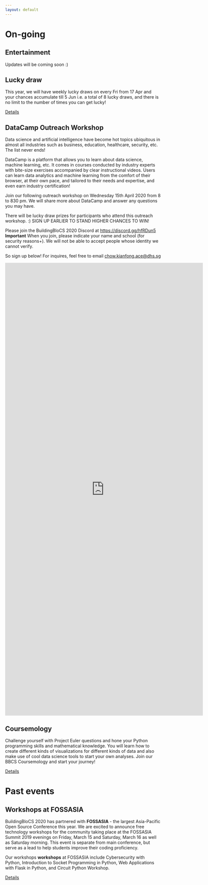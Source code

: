 ```yaml
---
layout: default
---
```

# On-going
## Entertainment

Updates will be coming soon :)


## Lucky draw

This year, we will have weekly lucky draws on every Fri from 17 Apr and your chances accumulate till 5 Jun i.e. a total of 8 lucky draws, and there is no limit to the number of times you can get lucky!

<a class="btn" href="{{ site.baseurl }}/pre-event/luckydraw">Details</a>

## DataCamp Outreach Workshop
Data science and artificial intelligence have become hot topics ubiquitous in almost all industries such as business, education, healthcare, security, etc. The list never ends!

DataCamp is a platform that allows you to learn about data science, machine learning, etc. It comes in courses 
conducted by industry experts with bite-size exercises accompanied by clear instructional videos. Users can learn data analytics and machine learning from the comfort of their browser, at their own pace, and tailored to their needs and expertise, and even earn industry certification!

Join our following outreach workshop on Wednesday 15th April 2020 from 8 to 830 pm. We will share more about DataCamp and answer any questions you may have.

There will be lucky draw prizes for participants who attend this outreach workshop. :) SIGN UP EARLIER TO STAND HIGHER CHANCES TO WIN! 

Please join the BuildingBloCS 2020 Discord at https://discord.gg/hfRDun5
**Important** When you join, please indicate your name and school (for security reasons+). We will not be able to accept people whose identity we cannot verify.

So sign up below! For inquires, feel free to email <a href="mailto:chow.kianfong.ace@dhs.sg">chow.kianfong.ace@dhs.sg</a>

<iframe src="https://docs.google.com/forms/d/e/1FAIpQLSc6DY1-z4F2V1eXyCe0cEtRaonbdcp4-oQKjBt4mOik944MnA/viewform?embedded=true" width="640" height="1462" frameborder="0" marginheight="0" marginwidth="0">Loading…</iframe>

## Coursemology
Challenge yourself with Project Euler questions and hone your Python programming skills and mathematical knowledge. You will learn how to create different kinds of visualizations for different kinds of data and also make use of cool data science tools to start your own analyses. Join our BBCS Coursemology and start your journey!

<a class="btn" href="{{ site.baseurl }}/pre-event/Coursemology">Details</a>

# Past events

## Workshops at FOSSASIA

BuildingBloCS 2020 has partnered with **FOSSASIA** - the largest Asia-Pacific Open Source Conference this year. We are excited to announce free technology workshops for the community taking place at the FOSSASIA Summit 2019 evenings on Friday, March 15 and Saturday, March 16 as well as Saturday morning. This event is separate from main conference, but serve as a lead to help students improve their coding proficiency.

Our workshops **workshops** at FOSSASIA include Cybersecurity with Python, Introduction to Socket Programming in Python, Web Applications with Flask in Python, and Circuit Python Workshop.

<a class="btn" href="{{ site.baseurl }}/pre-event/workshop#Fossasia">Details</a>



